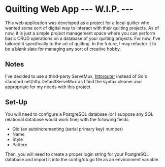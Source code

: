 # Quilting Web App --- W.I.P. ---

This web application was developed as a project for a local quilter who wanted some sort of digital way to interact with their quilting projects. As of now, it is just a simple project management space where you can perform basic CRUD operations on a database of your quilting projects. For now, I've tailored it specifically to the art of quilting. In the future, I may refactor it to be a blank slate for managing any sort of creative hobby.

## Notes

I've decided to use a third-party ServeMux, [httprouter](https://godoc.org/github.com/julienschmidt/httprouter) instead of Go's standard net/http DefaultServeMux as I find the syntax cleaner and appropriate for my needs with this project. 

## Set-Up

You will need to configure a PostgreSQL databsae (or I suppose any SQL relational database would work fine) with the following fields:
- Qid (an autoincrementing (serial primary key) number)
- Name 
- Style
- Pattern 

Then, you will need to create a proper login string for your PostgreSQL database and import it into the config/db.go file as an environment variable. 

